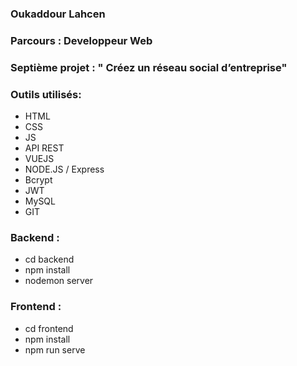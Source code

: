 ### Oukaddour Lahcen
### Parcours :  Developpeur Web
### Septième projet : " Créez un réseau social d’entreprise"

### Outils utilisés:
- HTML
- CSS
- JS
- API REST
- VUEJS
- NODE.JS / Express
- Bcrypt
- JWT
- MySQL
- GIT
### Backend :
- cd backend
- npm install
- nodemon server
### Frontend :
- cd frontend
- npm install
- npm run serve
